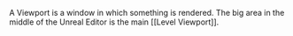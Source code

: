 A Viewport is a window in which something is rendered.
The big area in the middle of the Unreal Editor is the main [[Level Viewport]].
